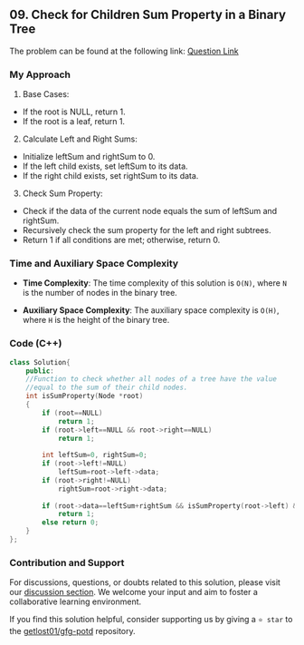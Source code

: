 ## 09. Check for Children Sum Property in a Binary Tree

The problem can be found at the following link: [Question Link](https://www.geeksforgeeks.org/problems/children-sum-parent/1)

### My Approach

1. Base Cases:
- If the root is NULL, return 1.
- If the root is a leaf, return 1.

2. Calculate Left and Right Sums:
- Initialize leftSum and rightSum to 0.
- If the left child exists, set leftSum to its data.
- If the right child exists, set rightSum to its data.

3. Check Sum Property:
- Check if the data of the current node equals the sum of leftSum and rightSum.
- Recursively check the sum property for the left and right subtrees.
- Return 1 if all conditions are met; otherwise, return 0.

### Time and Auxiliary Space Complexity

- **Time Complexity**: The time complexity of this solution is `O(N)`, where `N` is the number of nodes in the binary tree. 
  
- **Auxiliary Space Complexity**: The auxiliary space complexity is `O(H)`, where `H` is the height of the binary tree.

### Code (C++)
```cpp
class Solution{
    public:
    //Function to check whether all nodes of a tree have the value 
    //equal to the sum of their child nodes.
    int isSumProperty(Node *root)
    {
        if (root==NULL)
            return 1;
        if (root->left==NULL && root->right==NULL)
            return 1;
            
        int leftSum=0, rightSum=0;
        if (root->left!=NULL)
            leftSum=root->left->data;
        if (root->right!=NULL)
            rightSum=root->right->data;
            
        if (root->data==leftSum+rightSum && isSumProperty(root->left) && isSumProperty(root->right))
            return 1;
        else return 0;
    }
};
```

### Contribution and Support

For discussions, questions, or doubts related to this solution, please visit our [discussion section](https://github.com/getlost01/gfg-potd/discussions). We welcome your input and aim to foster a collaborative learning environment.

If you find this solution helpful, consider supporting us by giving a `⭐ star` to the [getlost01/gfg-potd](https://github.com/getlost01/gfg-potd) repository.
